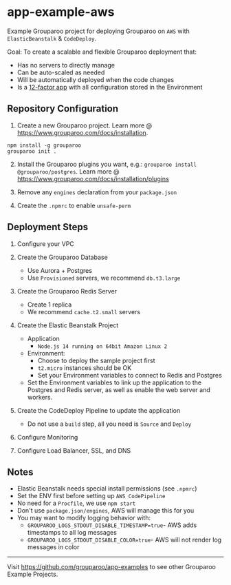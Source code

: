 # app-example-aws

Example Grouparoo project for deploying Grouparoo on `AWS` with `ElasticBeanstalk` & `CodeDeploy`.

Goal: To create a scalable and flexible Grouparoo deployment that:

- Has no servers to directly manage
- Can be auto-scaled as needed
- Will be automatically deployed when the code changes
- Is a [12-factor app](https://12factor.net/) with all configuration stored in the Environment

## Repository Configuration

1. Create a new Grouparoo project. Learn more @ https://www.grouparoo.com/docs/installation.

```
npm install -g grouparoo
grouparoo init .
```

2. Install the Grouparoo plugins you want, e.g.: `grouparoo install @grouparoo/postgres`. Learn more @ https://www.grouparoo.com/docs/installation/plugins

3. Remove any `engines` declaration from your `package.json`
4. Create the `.npmrc` to enable `unsafe-perm`

## Deployment Steps

1. Configure your VPC
2. Create the Grouparoo Database
   - Use Aurora + Postgres
   - Use `Provisioned` servers, we recommend `db.t3.large`
3. Create the Grouparoo Redis Server
   - Create 1 replica
   - We recommend `cache.t2.small` servers
4. Create the Elastic Beanstalk Project

   - Application
     - `Node.js 14 running on 64bit Amazon Linux 2`
   - Environment:
     - Choose to deploy the sample project first
     - `t2.micro` instances should be OK
     - Set your Environment variables to connect to Redis and Postgres
   - Set the Environment variables to link up the application to the Postgres and Redis server, as well as enable the web server and workers.

5. Create the CodeDeploy Pipeline to update the application

   - Do not use a `build` step, all you need is `Source` and `Deploy`

6. Configure Monitoring
7. Configure Load Balancer, SSL, and DNS

## Notes

- Elastic Beanstalk needs special install permissions (see `.npmrc`)
- Set the ENV first before setting up `AWS CodePipeline`
- No need for a `Procfile`, we use `npm start`
- Don't use `package.json/engines`, AWS will manage this for you
- You may want to modify logging behavior with:
  - `GROUPAROO_LOGS_STDOUT_DISABLE_TIMESTAMP=true`- AWS adds timestamps to all log messages
  - `GROUPAROO_LOGS_STDOUT_DISABLE_COLOR=true`- AWS will not render log messages in color

---

Visit https://github.com/grouparoo/app-examples to see other Grouparoo Example Projects.
